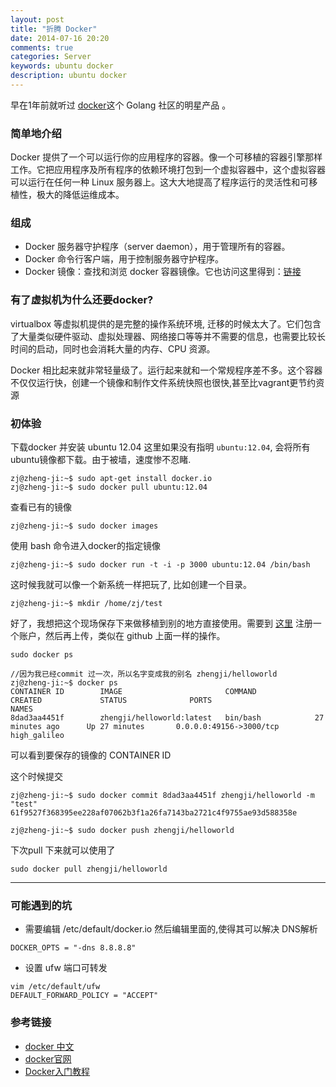 ```yaml
---
layout: post
title: "折腾 Docker"
date: 2014-07-16 20:20
comments: true
categories: Server 
keywords: ubuntu docker
description: ubuntu docker
---
```


  早在1年前就听过 [docker](http://docs.docker.com/)这个 Golang 社区的明星产品 。

### 简单地介绍

  Docker 提供了一个可以运行你的应用程序的容器。像一个可移植的容器引擎那样工作。它把应用程序及所有程序的依赖环境打包到一个虚拟容器中，这个虚拟容器可以运行在任何一种 Linux 服务器上。这大大地提高了程序运行的灵活性和可移植性，极大的降低运维成本。

### 组成

* Docker 服务器守护程序（server daemon），用于管理所有的容器。
* Docker 命令行客户端，用于控制服务器守护程序。
* Docker 镜像：查找和浏览 docker 容器镜像。它也访问这里得到：[链接](https://index.docker.io/)


### 有了虚拟机为什么还要docker?
  virtualbox 等虚拟机提供的是完整的操作系统环境, 迁移的时候太大了。它们包含了大量类似硬件驱动、虚拟处理器、网络接口等等并不需要的信息，也需要比较长时间的启动，同时也会消耗大量的内存、CPU 资源。

  Docker 相比起来就非常轻量级了。运行起来就和一个常规程序差不多。这个容器不仅仅运行快，创建一个镜像和制作文件系统快照也很快,甚至比vagrant更节约资源

### 初体验
下载docker 并安装 ubuntu 12.04 这里如果没有指明 `ubuntu:12.04`, 会将所有ubuntu镜像都下载。由于被墙，速度惨不忍睹.

```
zj@zheng-ji:~$ sudo apt-get install docker.io
zj@zheng-ji:~$ sudo docker pull ubuntu:12.04 
```

查看已有的镜像

```
zj@zheng-ji:~$ sudo docker images
```

使用 bash 命令进入docker的指定镜像

```
zj@zheng-ji:~$ sudo docker run -t -i -p 3000 ubuntu:12.04 /bin/bash
```

这时候我就可以像一个新系统一样把玩了, 比如创建一个目录。

```
zj@zheng-ji:~$ mkdir /home/zj/test
```

好了，我想把这个现场保存下来做移植到别的地方直接使用。需要到 [这里](https://registry.hub.docker.com/u/) 注册一个账户，然后再上传，类似在 github  上面一样的操作。

```
sudo docker ps 

//因为我已经commit 过一次，所以名字变成我的别名 zhengji/helloworld
zj@zheng-ji:~$ docker ps
CONTAINER ID        IMAGE                       COMMAND             CREATED             STATUS              PORTS                     NAMES
8dad3aa4451f        zhengji/helloworld:latest   bin/bash            27 minutes ago      Up 27 minutes       0.0.0.0:49156->3000/tcp   high_galileo      
```

可以看到要保存的镜像的 CONTAINER ID

这个时候提交

```
zj@zheng-ji:~$ sudo docker commit 8dad3aa4451f zhengji/helloworld -m "test"
61f9527f368395ee228af07062b3f1a26fa7143ba2721c4f9755ae93d588358e

zj@zheng-ji:~$ sudo docker push zhengji/helloworld
```

下次pull 下来就可以使用了

```
sudo docker pull zhengji/helloworld
```

----------

### 可能遇到的坑

* 需要编辑 /etc/default/docker.io 然后编辑里面的,使得其可以解决 DNS解析

```
DOCKER_OPTS = "-dns 8.8.8.8"
```

* 设置 ufw 端口可转发

```
vim /etc/default/ufw
DEFAULT_FORWARD_POLICY = "ACCEPT"
```


### 参考链接

* [docker 中文](http://www.docker.org.cn/book/docker.html)
* [docker官网](http://www.docker.org.cn/book/docker.html)
* [Docker入门教程](http://segmentfault.com/a/1190000000366923)


